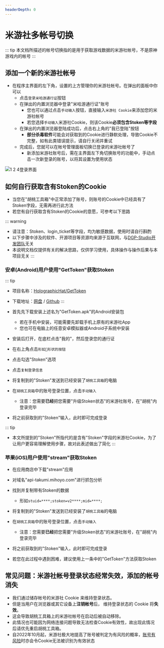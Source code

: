 ```yaml
---
headerDepth: 0
---
```


# 米游社多帐号切换

::: tip
本文档所描述的帐号切换指的是用于获取游戏数据的米游社帐号，不是原神游戏内的帐号
:::

## 添加一个新的米游社帐号

- 在程序主界面的左下角，设置的上方管理你的米游社帐号。在弹出的面板中你可以
  - 点击`登录米哈游通行证`按钮
  - 在弹出的内置浏览器中登录"米哈游通行证"账号
    - 您也可以通过点击`手动输入`按钮，直接输入`米游社 Cookie`来添加您的米游社帐号
    - 若您选择`手动输入`米游社Cookie，则该Cookie**必须包含Stoken等字段**
  - 在弹出的内置浏览器登陆成功后，点击右上角的"我已登陆"按钮
    - **部分杀毒软件**可能会对获取到的Cookie进行静默处理，导致Cookie不完整，如有此类错误提示，请自行关闭并重试
  - 完成后，您就可以在帐号管理面板切换已登录的米游社帐号了
    - 新添加米游社账号后，需在主界面左下角切换账号的功能中，手动点击一次新登录的账号，以将其设置为使用状态

![1 2 4登录界面](https://user-images.githubusercontent.com/96916320/203706964-4ba7f526-1bee-4d19-9ef6-3dc5036e8f53.png)

## 如何自行获取含有Stoken的Cookie

- 当您在"胡桃工具箱"中正常添加了账号，则账号的Cookie中已经具有了Stoken字段，无需再进行此方法
- 若您有自行获取含有Stoken的Cookie的意愿，可参考以下思路

::: warning
- 请注意：Stoken、login_ticket等字段，均为敏感数据，使用时请自行斟酌
- 以下步骤中涉及的软件、开源项目等资源均来源于互联网，与[DGP-Studio开发团队](https://github.com/DGP-Studio)无关
- 本说明文档仅提供有关的解决思路，仅供学习使用，具体操作与操作后果与本项目无关
:::

### 安卓(Android)用户使用"GetToken"获取Stoken

::: tip
- 项目名称：[HolographicHat/GetToken](https://github.com/HolographicHat/GetToken)   
   
- 下载地址：[网盘](https://cloud.06dn.com/api/v3/file/source/177385/GetToken.apk?sign=SvNw2wnAr6-syIbI4xeGWMV2w7rqBfSzNnOUo2ZnPm8%3D%3A0) / [Github](https://github.com/HolographicHat/GetToken/suites/9459325490/artifacts/447737971)
:::

- 首先先下载安装上述名为"GetToken.apk"的Android安装包
  - 若在手机中安装，可能需要先卸载手机上原有的米游社App
  - 您也可在电脑上的任意安卓模拟器或Android子系统中安装

- 安装后打开，在底栏点击"我的"，然后登录您的通行证
- 在右上角点击`形如🔑形状的按钮`
- 点击勾选"Stoken"选项
- 点击`复制登录信息`
- 将复制到的"Stoken"发送到已经安装了`胡桃工具箱`的电脑
- 在`胡桃工具箱`中的账号登录位置，点击`手动输入`
  - 注意：您需要**已经**把您需要"升级Stoken状态"的米游社账号，在"胡桃"内登录完毕
- 将之前获取到的"Stoken"输入，此时即可完成登录
   
::: tip
- 本文所提到的"Stoken"所指代的是含有"Stoken"字段的米游社Cookie，为了让用户更容易理解使用步骤，故对此表述做出了简化
:::   
   
### 苹果(iOS)用户使用"stream"获取Stoken

- 在应用商店中下载"stream"应用

- 对域名"api-takumi.mihoyo.com"进行抓包分析
- 找到并复制带有Stoken的数据
  - 形如`stuid=****;stoken=v2****;mid=****;`

- 将复制到的"Stoken"发送到已经安装了`胡桃工具箱`的电脑
- 在`胡桃工具箱`中的账号登录位置，点击`手动输入`
  - 注意：您需要**已经**把您需要"升级Stoken状态"的米游社账号，在"胡桃"内登录完毕
- 将之前获取到的"Stoken"输入，此时即可完成登录
   
- 若您在此过程中遇到困难，建议使用上一条中的"GetToken"方法获取Stoken
   
## 常见问题：米游社帐号登录状态经常失效，添加的帐号消失

* 我们通过储存帐号的米游社 Cookie 来维持登录状态。
* 但是当用户在浏览器或其它设备上**注销帐号**后， 维持登录状态的 Cookie 将**失效**。
* 这会导致胡桃工具箱上的米游社帐号在启动后被自动移除。
* 此情况也可能因为网络连接问题导致无法检查Cookie有效性，故出现此情况后请优先重启胡桃工具箱。
* 自2022年10月起，米游社极大地提高了账号被判定为有风险的概率，[账号有风险](https://hut.ao/FAQ/mihoyo-risk-tip.html)时亦会令Cookie无法被识别为有效状态
